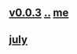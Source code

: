 ## [v0.0.3](https://github.com/littleflute/AS-IT-IS/edit/master/files/2018/readme.md) [..](..) [me](https://littleflute.github.io/AS-IT-IS/files/2018/)
## [july](july)
